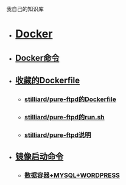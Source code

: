 我自己的知识库

* # [Docker](Docker/introduce.md)
 - ## [Docker命令](Docker/command.md)
 - ## [收藏的Dockerfile](Docker/collect-dockerfile.md)
   - ### [stilliard/pure-ftpd的Dockerfile](Docker/Dockerfile/ftp/stilliard-pureftpd/dockerfile.md)
   - ### [stilliard/pure-ftpd的run.sh](Docker/Dockerfile/ftp/stilliard-pureftpd/run_sh.md)
   - ### [stilliard/pure-ftpd说明](Docker/Dockerfile/ftp/stilliard-pureftpd/readme.md)
 - ## [镜像启动命令](Docker/run-command.md)
   + ### [数据容器+MYSQL+WORDPRESS](Docker/run-command/data_mysql_wordpress.md)
  
  